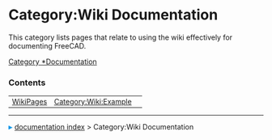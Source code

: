 # Category:Wiki Documentation
This category lists pages that relate to using the wiki effectively for documenting FreeCAD.

[Category   *Documentation](Category_Documentation.md)

### Contents

|     |     |     |
| --- | --- | --- |
| [WikiPages](wiki/WikiPages.md) | [Category:Wiki:Example](wiki/Category_Wiki_Example.md) |



---
![](images/Right_arrow.png) [documentation index](../README.md) > Category:Wiki Documentation
